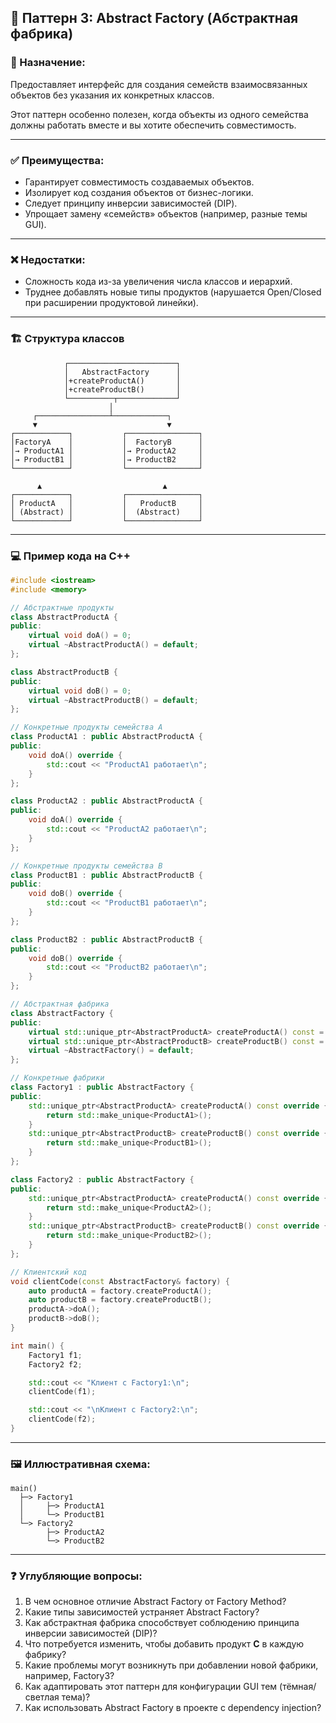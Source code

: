 ## 📌 Паттерн 3: **Abstract Factory (Абстрактная фабрика)**

### 🧠 Назначение:

Предоставляет интерфейс для создания семейств взаимосвязанных объектов без указания их конкретных классов.

Этот паттерн особенно полезен, когда объекты из одного семейства должны работать вместе и вы хотите обеспечить совместимость.

---

### ✅ Преимущества:

* Гарантирует совместимость создаваемых объектов.
* Изолирует код создания объектов от бизнес-логики.
* Следует принципу инверсии зависимостей (DIP).
* Упрощает замену «семейств» объектов (например, разные темы GUI).

---

### ❌ Недостатки:

* Сложность кода из-за увеличения числа классов и иерархий.
* Труднее добавлять новые типы продуктов (нарушается Open/Closed при расширении продуктовой линейки).

---

### 🏗️ Структура классов

```
            ┌────────────────────────┐
            │   AbstractFactory      │
            │+createProductA()       │
            │+createProductB()       │
            └──────────┬─────────────┘
                      │
     ┌────────────────┴────────────┐
     ▼                             ▼
┌────────────┐           ┌────────────────┐
│FactoryA    │           │  FactoryB      │
│→ ProductA1 │           │→ ProductA2     │
│→ ProductB1 │           │→ ProductB2     │
└────────────┘           └────────────────┘

      ▲                           ▲
┌────────────┐           ┌────────────────┐
│ ProductA   │           │   ProductB     │
│ (Abstract) │           │  (Abstract)    │
└────────────┘           └────────────────┘
```

---

### 💻 Пример кода на C++

```cpp
#include <iostream>
#include <memory>

// Абстрактные продукты
class AbstractProductA {
public:
    virtual void doA() = 0;
    virtual ~AbstractProductA() = default;
};

class AbstractProductB {
public:
    virtual void doB() = 0;
    virtual ~AbstractProductB() = default;
};

// Конкретные продукты семейства A
class ProductA1 : public AbstractProductA {
public:
    void doA() override {
        std::cout << "ProductA1 работает\n";
    }
};

class ProductA2 : public AbstractProductA {
public:
    void doA() override {
        std::cout << "ProductA2 работает\n";
    }
};

// Конкретные продукты семейства B
class ProductB1 : public AbstractProductB {
public:
    void doB() override {
        std::cout << "ProductB1 работает\n";
    }
};

class ProductB2 : public AbstractProductB {
public:
    void doB() override {
        std::cout << "ProductB2 работает\n";
    }
};

// Абстрактная фабрика
class AbstractFactory {
public:
    virtual std::unique_ptr<AbstractProductA> createProductA() const = 0;
    virtual std::unique_ptr<AbstractProductB> createProductB() const = 0;
    virtual ~AbstractFactory() = default;
};

// Конкретные фабрики
class Factory1 : public AbstractFactory {
public:
    std::unique_ptr<AbstractProductA> createProductA() const override {
        return std::make_unique<ProductA1>();
    }
    std::unique_ptr<AbstractProductB> createProductB() const override {
        return std::make_unique<ProductB1>();
    }
};

class Factory2 : public AbstractFactory {
public:
    std::unique_ptr<AbstractProductA> createProductA() const override {
        return std::make_unique<ProductA2>();
    }
    std::unique_ptr<AbstractProductB> createProductB() const override {
        return std::make_unique<ProductB2>();
    }
};

// Клиентский код
void clientCode(const AbstractFactory& factory) {
    auto productA = factory.createProductA();
    auto productB = factory.createProductB();
    productA->doA();
    productB->doB();
}

int main() {
    Factory1 f1;
    Factory2 f2;

    std::cout << "Клиент с Factory1:\n";
    clientCode(f1);

    std::cout << "\nКлиент с Factory2:\n";
    clientCode(f2);
}
```

---

### 🖼️ Иллюстративная схема:

```
main()
  ├─> Factory1
  │     ├─> ProductA1
  │     └─> ProductB1
  └─> Factory2
        ├─> ProductA2
        └─> ProductB2
```

---

### ❓ Углубляющие вопросы:

1. В чем основное отличие Abstract Factory от Factory Method?
2. Какие типы зависимостей устраняет Abstract Factory?
3. Как абстрактная фабрика способствует соблюдению принципа инверсии зависимостей (DIP)?
4. Что потребуется изменить, чтобы добавить продукт **C** в каждую фабрику?
5. Какие проблемы могут возникнуть при добавлении новой фабрики, например, Factory3?
6. Как адаптировать этот паттерн для конфигурации GUI тем (тёмная/светлая тема)?
7. Как использовать Abstract Factory в проекте с dependency injection?
